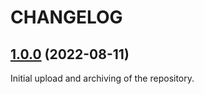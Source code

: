 # CHANGELOG

## [1.0.0](https://github.com/josantonius/wp-geolocation-attendance-control/releases/tag/1.0.0) (2022-08-11)

Initial upload and archiving of the repository.
